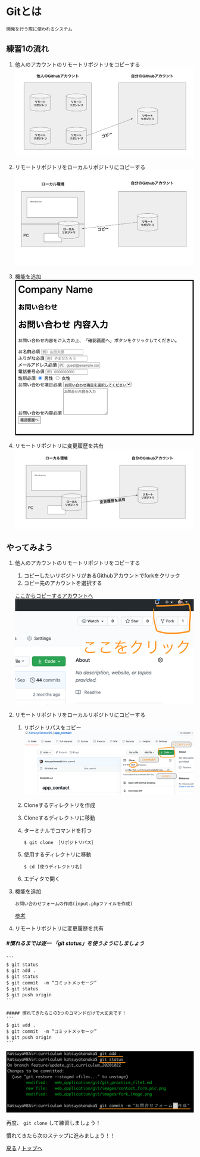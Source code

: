 # Gitとは

    開発を行う際に使われるシステム

## 練習1の流れ

1. 他人のアカウントのリモートリポジトリをコピーする
![git fork イメージ図](images/fork_image.png)

1. リモートリポジトリをローカルリポジトリにコピーする
![git clone イメージ図](images/clone_image.png)

1. 機能を追加
![お問い合わせフォーム画像](images/contact_form_pic.png)

1. リモートリポジトリに変更履歴を共有
![git push イメージ図](images/push_image.png)

## やってみよう

1. 他人のアカウントのリモートリポジトリをコピーする


    1. コピーしたいリポジトリがあるGithubアカウントでforkをクリック
    1. コピー先のアカウントを選択する

    [ここからコピーするアカウントへ](https://github.com/KatsuyaTanaka95/app_contact/commit/ee4a5ee0b104b06a82434d874fc9c00b1b008111)
    ![git push イメージ図](images/fork_github.png)

1. リモートリポジトリをローカルリポジトリにコピーする

    1. リポジトリパスをコピー
        ![repository pass の取得方法](images/get_repository_pass.png)
    2. Cloneするディレクトリを作成
    3. Cloneするディレクトリに移動
    4. ターミナルでコマンドを打つ

        ```bash
        $ git clone ［リポジトリパス］
        ```

    5. 使用するディレクトリに移動

        ```
        $ cd [使うディレクトリ名]
        ```
    
    6. エディタで開く

        

1. 機能を追加
    ```
    お問い合わせフォームの作成(input.phpファイルを作成)
    ```
    [参考](/web_application/app_php/app_contact_form_php_formac.md) 

1. リモートリポジトリに変更履歴を共有
##### #慣れるまでは逐一 「git status」を使うようにしましょう
    ```
    $ git status
    $ git add .   
    $ git status
    $ git commit  -m “コミットメッセージ”
    $ git status
    $ git push origin
    ```

    ##### 慣れてきたらこの3つのコマンドだけで大丈夫です！
    ```
    $ git add .   
    $ git commit  -m “コミットメッセージ”
    $ git push origin
    ```
![repository pass の取得方法](images/git_push.png)

再度、 `git clone` して練習しましょう！

慣れてきたら次のステップに進みましょう！！

[戻る](/web_application/index.md) /
[トップへ](/README.md)
